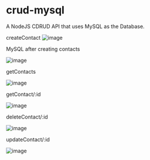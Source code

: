 # crud-mysql

A NodeJS CDRUD API that uses MySQL as the Database.

createContact
![image](https://github.com/trip0le/crud-mysql/assets/79986094/7744c92e-793c-411a-b34d-45f371f1c878)


MySQL after creating contacts

![image](https://github.com/trip0le/crud-mysql/assets/79986094/e19a1c33-7b08-4b9f-b4a2-4935c9420843)



getContacts

![image](https://github.com/trip0le/crud-mysql/assets/79986094/da19bc85-e7f0-45cf-bee0-154c1fedbda3)


getContact/:id

![image](https://github.com/trip0le/crud-mysql/assets/79986094/a1fddb45-77ef-4d6f-b29a-2bff62f50a5d)


deleteContact/:id

![image](https://github.com/trip0le/crud-mysql/assets/79986094/076e4691-f112-414e-97ef-776eb35b372d)


updateContact/:id 

![image](https://github.com/trip0le/crud-mysql/assets/79986094/9990ca31-f655-4171-8b19-dc4886567a1e)


